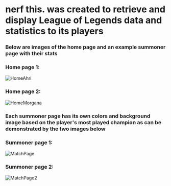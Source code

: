 # nerf this. was created to retrieve and display League of Legends data and statistics to its players
### Below are images of the home page and an example summoner page with their stats

### Home page 1:
![HomeAhri](https://user-images.githubusercontent.com/36521013/162660948-609e54cc-4236-4468-81d0-b65dd8c64181.png)

### Home page 2:
![HomeMorgana](https://user-images.githubusercontent.com/36521013/162660952-b82438ed-0a0f-4d09-8d4a-fbe1e2e7c294.png)

### Each summoner page has its own colors and background image based on the player's most played champion as can be demonstrated by the two images below

### Summoner page 1:
![MatchPage](https://user-images.githubusercontent.com/36521013/162660956-2ea9e1c6-d149-47b5-8d26-c99a7d5af0dc.png)

### Summoner page 2:
![MatchPage2](https://user-images.githubusercontent.com/36521013/162660959-0f311fbc-3903-4fdc-b8d7-128860846700.png)
